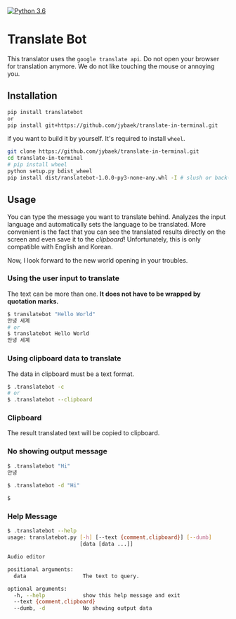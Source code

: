 [![Python 3.6](https://img.shields.io/badge/python-3.6-blue.svg)](https://www.python.org/downloads/release/python-360/)

# Translate Bot
This translator uses the `google translate api`. 
Do not open your browser for translation anymore. We do not like touching the mouse or annoying you.

## Installation
```bash
pip install translatebot
or
pip install git+https://github.com/jybaek/translate-in-terminal.git
```

if you want to build it by yourself. It's required to install `wheel`.
```bash
git clone https://github.com/jybaek/translate-in-terminal.git
cd translate-in-terminal
# pip install wheel
python setup.py bdist_wheel
pip install dist/ranslatebot-1.0.0-py3-none-any.whl -I # slush or back-slush
```

## Usage
You can type the message you want to translate behind. Analyzes the input language and automatically sets the language to be translated.
More convenient is the fact that you can see the translated results directly on the screen and even save it to the _clipboard_!
Unfortunately, this is only compatible with English and Korean.

Now, I look forward to the new world opening in your troubles.

### Using the user input to translate
The text can be more than one. **It does not have to be wrapped by quotation marks.**
```bash
$ translatebot "Hello World"
안녕 세계
# or
$ translatebot Hello World
안녕 세계
```

### Using clipboard data to translate
The data in clipboard must be a text format.
```bash
$ .translatebot -c
# or
$ .translatebot --clipboard
```

### Clipboard
The result translated text will be copied to clipboard.

### No showing output message
```bash
$ .translatebot "Hi"
안녕

$ .translatebot -d "Hi" 
 
$
```

### Help Message
```bash
$ .translatebot --help
usage: translatebot.py [-h] [--text {comment,clipboard}] [--dumb]
                       [data [data ...]]

Audio editor

positional arguments:
  data                  The text to query.

optional arguments:
  -h, --help            show this help message and exit
  --text {comment,clipboard}
  --dumb, -d            No showing output data

```